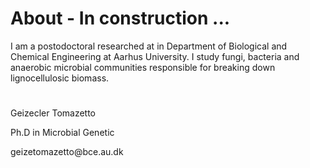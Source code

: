 # About - In construction ... 


I am a postodoctoral researched at in Department of Biological and 
Chemical Engineering at Aarhus University. I study fungi, bacteria and 
anaerobic microbial communities responsible for breaking down lignocellulosic biomass. 













# 

<p>Geizecler Tomazetto&nbsp;</p>
<p>Ph.D in Microbial Genetic</p>
<p>geizetomazetto@bce.au.dk</p>
